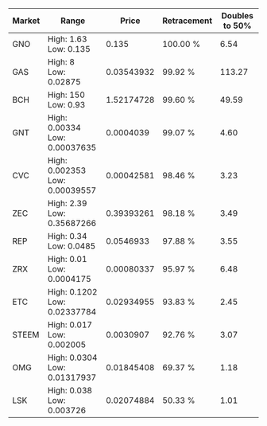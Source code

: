 | Market | Range | Price| Retracement | Doubles to 50% |
| --- | --- | --- | --- | --- |
| GNO | High: 1.63<br />Low: 0.135 | 0.135 | 100.00 % | 6.54 |
| GAS | High: 8<br />Low: 0.02875 | 0.03543932 | 99.92 % | 113.27 |
| BCH | High: 150<br />Low: 0.93 | 1.52174728 | 99.60 % | 49.59 |
| GNT | High: 0.00334<br />Low: 0.00037635 | 0.0004039 | 99.07 % | 4.60 |
| CVC | High: 0.002353<br />Low: 0.00039557 | 0.00042581 | 98.46 % | 3.23 |
| ZEC | High: 2.39<br />Low: 0.35687266 | 0.39393261 | 98.18 % | 3.49 |
| REP | High: 0.34<br />Low: 0.0485 | 0.0546933 | 97.88 % | 3.55 |
| ZRX | High: 0.01<br />Low: 0.0004175 | 0.00080337 | 95.97 % | 6.48 |
| ETC | High: 0.1202<br />Low: 0.02337784 | 0.02934955 | 93.83 % | 2.45 |
| STEEM | High: 0.017<br />Low: 0.002005 | 0.0030907 | 92.76 % | 3.07 |
| OMG | High: 0.0304<br />Low: 0.01317937 | 0.01845408 | 69.37 % | 1.18 |
| LSK | High: 0.038<br />Low: 0.003726 | 0.02074884 | 50.33 % | 1.01 |
